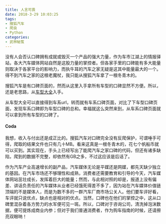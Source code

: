 ```yaml
---
title: 人言可畏
date: 2018-3-29 10:03:25
tags:
- 搜狐汽车
- 爬虫
- Python
categories:
- 武林秘笈
---
```


没有人会否认口碑拥有成就或毁灭一个产品的强大力量，作为车市江湖上的情报驿站，各大汽车媒体网站自然是这股力量的掌控者。但各家手里的口碑能有多大能量则取决于各家平台的影响力，而执牛耳的汽车之家无疑是这其中能量最大的一个。得不到汽车之家的这根老魔杖，我只能从搜狐汽车拿了一根冬青木的。

搜狐汽车是有口碑页面的，然而从这里入手拿所有车型的口碑显然不方便。所以，还是老思路，从[车型大全](https://db.auto.sohu.com/home/)入手。

从车型大全可以直接得到车系url，转而就有车系口碑页面，对比了下车型口碑页面，发现车系口碑即为车型口碑的总和。幸福就这么突然来到，从车系口碑页面就可以拿到所有车型的口碑了。

<!--more -->

#### Coda

我想，收入与付出还是成正比的。搜狐汽车对口碑完全没有反爬保护，可谓唾手可得，爬取的结果文件也只有几十MB。看来这真是一根冬青木的，花七个帆船币就可以买到。其实现在，手头上已经写出了能爬汽车之家口碑的代码，但还有诸多缺陷，爬到的数据不完整，却依然有GB之多，不过这应该是后话了。

作为汽车产业高速增长的副产品，汽车媒体无论是平媒还是网媒，都先天缺少独立的基因。在汽车市场还不够理性和成熟，消费者还需要教育和引导的今天，汽车媒体网站茁壮成长，发挥着巨大的能量；然而，与此相对照的却是，报道上没有偏差、讲话负责任的汽车媒体从业者已经饿死得差不多了，因为站在汽车媒体价值链顶端的不是媒体人，而是为数不多的一群汽车厂商市场公关人。他们要车评好看，车评就只说优点，缺点也是相对的优点。当然，口碑也在他们的掌控之中，这从口碑里混杂着各方势力的水军便可见一斑。所以，口碑对于咨询公司，清洗掉泡沫数据，便可提炼成商业内参；但对于我们普通消费者，作为购车指南的时候，还请擦亮双眼呐！